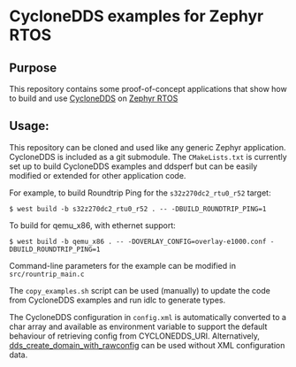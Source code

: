 # CycloneDDS examples for Zephyr RTOS

## Purpose
This repository contains some proof-of-concept applications that show how to build and use [CycloneDDS](https://github.com/eclipse-cyclonedds/cyclonedds) on [Zephyr RTOS](https://www.zephyrproject.org)

## Usage:
This repository can be cloned and used like any generic Zephyr application. CycloneDDS is included as a git submodule.
The `CMakeLists.txt` is currently set up to build CycloneDDS examples and ddsperf but can be easily modified or extended for other application code.

For example, to build Roundtrip Ping for the `s32z270dc2_rtu0_r52` target:
```
$ west build -b s32z270dc2_rtu0_r52 . -- -DBUILD_ROUNDTRIP_PING=1
```
To build for qemu_x86, with ethernet support:
```
$ west build -b qemu_x86 . -- -DOVERLAY_CONFIG=overlay-e1000.conf -DBUILD_ROUNDTRIP_PING=1
```
Command-line parameters for the example can be modified in `src/rountrip_main.c`

The `copy_examples.sh` script can be used (manually) to update the code from CycloneDDS examples and run idlc to generate types.

The CycloneDDS configuration in `config.xml` is automatically converted to a char array and available as environment variable to support the default behaviour of retrieving config from CYCLONEDDS_URI.
Alternatively, [dds_create_domain_with_rawconfig](https://cyclonedds.io/docs/cyclonedds/latest/api/domain.html?#c.dds_create_domain_with_rawconfig) can be used without XML configuration data.
